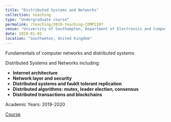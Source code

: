 ```yaml
---
title: "Distributed Systems and Networks"
collection: teaching
type: "Undergraduate course"
permalink: /teaching/2019-teaching-COMP2207
venue: "University of Southampton, Department of Electronics and Computer Science"
date: 2019-01-01
location: "Southamton, United Kingdom"
---
```


Fundamentals of computer networks and distributed systems

Distributed Systems and Networks including:

- **Internet architecture**
- **Network layer and security**
- **Distributed systems and fauklt tolerant replication**
- **Distributed algorithms: mutex, leader election, consensus**
- **Distributed transactions and blockchains**

Academic Years: 2019-2020

[Course](https://www.ecs.soton.ac.uk/module/COMP2207/)
